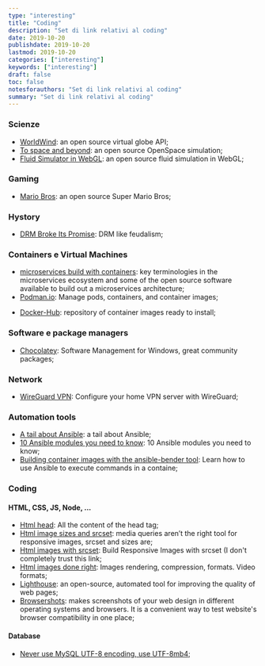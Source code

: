 ```yaml
---
type: "interesting"
title: "Coding"
description: "Set di link relativi al coding"
date: 2019-10-20
publishdate: 2019-10-20
lastmod: 2019-10-20
categories: ["interesting"]
keywords: ["interesting"]
draft: false
toc: false
notesforauthors: "Set di link relativi al coding"
summary: "Set di link relativi al coding"
---
```


<h3>Scienze</h3>
<ul>
  <li>
    <a href="https://worldwind.arc.nasa.gov/">WorldWind</a>: an open source 
    virtual globe API;
  </li>
  <li>
    <a href="To space and beyond with open source">To space and beyond</a>: an open source 
    OpenSpace simulation;
  </li>
  <li>
    <a href="https://paveldogreat.github.io/WebGL-Fluid-Simulation/">Fluid Simulator in WebGL</a>: an open source 
    fluid simulation in WebGL;
  </li>
</ul>

<h3>Gaming</h3>
<ul>
  <li>
    <a href="https://github.com/nbarkhina/MarioHTML/blob/master/readme.md">Mario Bros</a>: an open source 
    Super Mario Bros;
  </li>
</ul>

<h3>Hystory</h3>
<ul>
  <li>
    <a href="https://locusmag.com/2019/09/cory-doctorow-drm-broke-its-promise/">DRM Broke Its Promise</a>: DRM like feudalism;
  </li>
</ul>

<h3>Containers e Virtual Machines</h3>
<ul>
  <li>
    <a href="https://opensource.com/article/19/11/microservices-cheat-sheet">microservices build with containers</a>: key terminologies in the microservices ecosystem and some of the open source software available to build out a microservices architecture;
  </li>
  <li>
    <a href="https://podman.io/">Podman.io</a>: Manage pods, containers, and container images;
  </li>
</ul>

<ul>
  <li>
    <a href="https://www.docker.com/products/docker-hub">Docker-Hub</a>: repository of container images ready to install;
  </li>
</ul>

<h3>Software e package managers</h3>
<ul>
  <li>
    <a href="https://chocolatey.org/docs">Chocolatey</a>: Software Management for Windows, great community packages;
  </li>
</ul>

<h3>Network</h3>
<ul>
  <li>
    <a href="https://mikkel.hoegh.org/2019/11/01/home-vpn-server-wireguard/">WireGuard VPN</a>: Configure your home VPN server with WireGuard;
  </li>
</ul>

<h3>Automation tools</h3>
<ul>
  <li>
    <a href="https://opensource.com/article/19/9/ansible-documentation-kids-laptops">A tail about Ansible</a>: a tail about Ansible;
  </li>
  <li>
    <a href="https://opensource.com/article/19/9/must-know-ansible-modules">10 Ansible modules you need to know</a>: 10 Ansible modules you need to know;
  </li>
  <li>
    <a href="https://opensource.com/article/19/10/building-container-images-ansible">Building container images with the ansible-bender tool</a>: Learn how to use Ansible to execute commands in a containe;
  </li>
</ul>



<h3>Coding</h3>

<h4>HTML, CSS, JS, Node, ...</h4>
<ul>
  <li>
    <a href="https://htmlhead.dev/">Html head</a>: All the content of the head tag;
  </li>
  <li>
    <a href="https://ericportis.com/posts/2014/srcset-sizes/">Html image sizes and srcset</a>: media queries aren’t the right tool for responsive images, srcset and sizes are;
  </li>
  <li>
    <a href="https://www.sitepoint.com/how-to-build-responsive-images-with-srcset/">Html images with srcset</a>: Build Responsive Images with srcset (I don't completely trust this link;
  </li>

  <li>
    <a href="https://evilmartians.com/chronicles/images-done-right-web-graphics-good-to-the-last-byte-optimization-techniques">Html images done right</a>: Images rendering, compression, formats. Video formats;
  </li>

  <li>
    <a href="https://evilmartians.com/chronicles/images-done-right-web-graphics-good-to-the-last-byte-optimization-techniques">Lighthouse</a>: an open-source, automated tool for improving the quality of web pages;
  </li>

  <li>
    <a href="http://browsershots.org/">Browsershots</a>: makes screenshots of your web design in different operating systems and browsers. It is a convenient way to test website's browser compatibility in one place;
  </li>

</ul>

<h4>Database</h4>
<ul>
  <li>
    <a href="https://medium.com/@adamhooper/in-mysql-never-use-utf8-use-utf8mb4-11761243e434">Never use MySQL UTF-8 encoding, use UTF-8mb4</a>;
  </li>
</ul>
